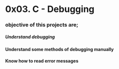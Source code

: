 # 0x03. C - Debugging #
### objective of this projects are; ###
##### Understand debugging ####
#### Understand some methods of debugging manually ####
#### Know how to read error messages ####
